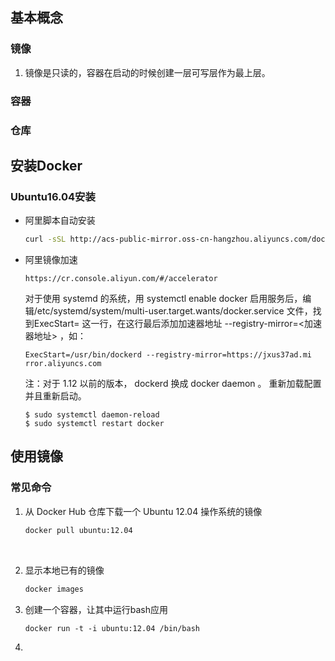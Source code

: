 

## 基本概念

### 镜像

1. 镜像是只读的，容器在启动的时候创建一层可写层作为最上层。

### 容器

### 仓库

## 安装Docker

### Ubuntu16.04安装

* 阿里脚本自动安装

  ```bash
  curl -sSL http://acs-public-mirror.oss-cn-hangzhou.aliyuncs.com/docker-engine/internet | sh -
  ```

* 阿里镜像加速

  ```
  https://cr.console.aliyun.com/#/accelerator
  ```

  对于使用 systemd 的系统，用  systemctl enable docker  启用服务后，编辑/etc/systemd/system/multi-user.target.wants/docker.service  文件，找到ExecStart=  这一行，在这行最后添加加速器地址  --registry-mirror=<加速器地址>  ，如：

  ```
  ExecStart=/usr/bin/dockerd --registry-mirror=https://jxus37ad.mi
  rror.aliyuncs.com
  ```

  注：对于 1.12 以前的版本， dockerd  换成  docker daemon  。
  重新加载配置并且重新启动。

  ```
  $ sudo systemctl daemon-reload
  $ sudo systemctl restart docker
  ```


## 使用镜像

### 常见命令

1. 从 Docker Hub 仓库下载一个 Ubuntu 12.04 操作系统的镜像 

   ```dockerfile
   docker pull ubuntu:12.04
   ```

   ​

2. 显示本地已有的镜像

   ```dockerfile
   docker images
   ```

3. 创建一个容器，让其中运行bash应用

   ```dockerfile
   docker run -t -i ubuntu:12.04 /bin/bash
   ```

4. ​


























